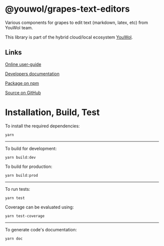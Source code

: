 # @youwol/grapes-text-editors

Various components for grapes to edit text (markdown, latex, etc) from YouWol team.

This library is part of the hybrid cloud/local ecosystem 
[YouWol](https://platform.youwol.com/applications/@youwol/platform/latest).

## Links

[Online user-guide](https://l.youwol.com/doc/@youwol/grapes-text-editors)

[Developers documentation](https://platform.youwol.com/applications/@youwol/cdn-explorer/latest?package=@youwol/grapes-text-editors)

[Package on npm](https://www.npmjs.com/package/@youwol/grapes-text-editors)

[Source on GitHub](https://github.com/youwol/grapes-text-editors)

# Installation, Build, Test

To install the required dependencies:

```shell
yarn
```
---
To build for development:

```shell
yarn build:dev
```

To build for production:

```shell
yarn build:prod
```
---


To run tests:
```shell
yarn test
```

Coverage can be evaluated using:
```shell
yarn test-coverage
```
---

To generate code's documentation:

```shell
yarn doc
```
